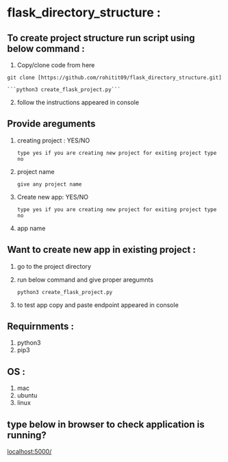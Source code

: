 # flask_directory_structure :
## To create project structure run script using below command :
1. Copy/clone code from here 

```git clone [https://github.com/rohitit09/flask_directory_structure.git]```

	```python3 create_flask_project.py```
2.  follow the instructions appeared in console

## Provide areguments
1. creating project : YES/NO
	
	```type yes if you are creating new project for exiting project type no```
2. project name
	
	```give any project name```
3. Create new app: YES/NO
	
	```type yes if you are creating new project for exiting project type no```
4. app name
		

## Want to create new app in existing project :
1. go to the project directory
2. run below command and give proper aregumnts
	
	```python3 create_flask_project.py```
3. to test app copy and paste endpoint appeared in console

## Requirnments :
1. python3
2. pip3

## OS :
1. mac
2. ubuntu
3. linux

## type below in browser to check application is running?
[localhost:5000/](localhost:5000/)
